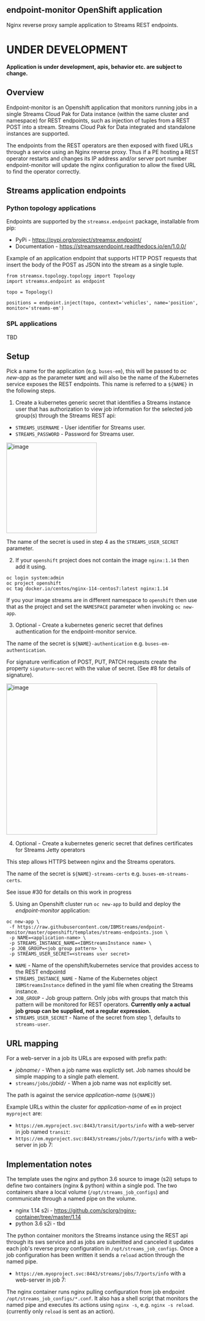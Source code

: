## endpoint-monitor OpenShift application

Nginx reverse proxy sample application to Streams REST endpoints.

# UNDER DEVELOPMENT

**Application is under development, apis, behavior etc. are subject to change.**

## Overview

Endpoint-monitor is an Openshift application that monitors running jobs in a single Streams Cloud Pak for Data instance (within the same cluster and namespace) for REST endpoints, such as injection of tuples from a REST POST into a stream.
Streams Cloud Pak for Data integrated and standalone instances are supported.

The endpoints from the REST operators are then exposed with fixed URLs through a service using an Nginx reverse proxy. Thus if a PE hosting a REST operator restarts and changes its IP address and/or server port number endpoint-monitor will update the nginx configuration to allow the fixed URL to find the operator correctly.

## Streams application endpoints

### Python topology applications

Endpoints are supported by the `streamsx.endpoint` package, installable from pip:

   * PyPi - https://pypi.org/project/streamsx.endpoint/
   * Documentation - https://streamsxendpoint.readthedocs.io/en/1.0.0/
   
Example of an application endpoint that supports HTTP POST requests that insert the body of the POST as JSON into the stream as a single tuple.

```
from streamsx.topology.topology import Topology
import streamsx.endpoint as endpoint

topo = Topology()

positions = endpoint.inject(topo, context='vehicles', name='position', monitor='streams-em')
```

### SPL applications

TBD

## Setup

Pick a name for the application (e.g. `buses-em`), this will be passed to *oc new-app* as the parameter `NAME` and will also be the name of the Kubernetes service exposes the REST endpoints. This name is referred to a `${NAME}` in the following steps.

1. Create a kubernetes generic secret that identifies a Streams instance user that has authorization to view job information for the selected job group(s) through the Streams REST api:

 * `STREAMS_USERNAME` - User identifier for Streams user.
 * `STREAMS_PASSWORD` - Password for Streams user.
 
 <img width="236" alt="image" src="https://user-images.githubusercontent.com/3769612/64719622-7d516e80-d47d-11e9-9cb3-c90bc4406de5.png">

The name of the secret is used in step 4 as the `STREAMS_USER_SECRET` parameter.

2. If your `openshift` project does not contain the image `nginx:1.14` then add it using.

```
oc login system:admin
oc project openshift
oc tag docker.io/centos/nginx-114-centos7:latest nginx:1.14
```

If you your image streams are in different namespace to `openshift` then use that as the project and set the `NAMESPACE`
parameter when invoking `oc new-app`.

3. Optional - Create a kubernetes generic secret that defines authentication for the endpoint-monitor service.

The name of the secret is `${NAME}-authentication` e.g. `buses-em-authentication`.

For signature verification of POST, PUT, PATCH requests create the property `signature-secret` with the value of secret.
(See #8 for details of signature).

<img width="394" alt="image" src="https://user-images.githubusercontent.com/3769612/65935654-b6229a80-e3ce-11e9-92ff-a13ace0f7cf6.png">

4. Optional - Create a kubernetes generic secret that defines certificates for Streams Jetty operators

This step allows HTTPS between nginx and the Streams operators.

The name of the secret is `${NAME}-streams-certs` e.g. `buses-em-streams-certs`.

See issue #30 for details on this work in progress


5. Using an Openshift cluster run `oc new-app` to build and deploy the *endpoint-monitor* application:

```
oc new-app \
 -f https://raw.githubusercontent.com/IBMStreams/endpoint-monitor/master/openshift/templates/streams-endpoints.json \
 -p NAME=<application-name> \
 -p STREAMS_INSTANCE_NAME=<IBMStreamsInstance name> \
 -p JOB_GROUP=<job group pattern> \
 -p STREAMS_USER_SECRET=<streams user secret>
```

* `NAME` - Name of the openshift/kubernetes service that provides access to the REST endpointd
* `STREAMS_INSTANCE_NAME` - Name of the Kubernetes object `IBMStreamsInstance` defined in the yaml file when creating the Streams instance.
* `JOB_GROUP` - Job group pattern. Only jobs with groups that match this pattern will be monitored for REST operators. **Currently only a actual job group can be supplied, not a regular expression.**
* `STREAMS_USER_SECRET` - Name of the secret from step 1, defaults to `streams-user`.

## URL mapping

For a web-server in a job its URLs are exposed with prefix path:

 * *jobname*`/` - When a job name was explictly set. Job names should be simple mapping to a single path element.
 * `streams/jobs/`*jobid*`/` - When a job name was not explicitly set.

The path is against the service *application-name* (``${NAME}``)
 
Example URLs within the cluster for *application-name* of `em` in project `myproject` are:
 
 * `https://em.myproject.svc:8443/transit/ports/info` with a web-server in job named `transit`:
 * `https://em.myproject.svc:8443/streams/jobs/7/ports/info` with a web-server in job 7:
 
## Implementation notes

The template uses the nginx and python 3.6 source to image (s2i) setups to define two containers (nginx & python) within a single pod. The two containers share a local volume (`/opt/streams_job_configs`) and communicate through a named pipe on the volume.
 * nginx 1.14 s2i - https://github.com/sclorg/nginx-container/tree/master/1.14
 * python 3.6 s2i - tbd

The python container monitors the Streams instance using the REST api through its sws service and as jobs are submitted and canceled it updates each job's reverse proxy configuration in `/opt/streams_job_configs`. Once a job configuration has been written it sends a `reload` action through the named pipe.

 * `https://em.myoproject.svc:8443/streams/jobs/7/ports/info` with a web-server in job 7:


The nginx container runs nginx pulling configuration from job endpoint `/opt/streams_job_configs/*.conf`. It also has a shell script that monitors the named pipe and executes its actions using `nginx -s`, e.g. `nginx -s reload`. (currently only `reload` is sent as an action).
